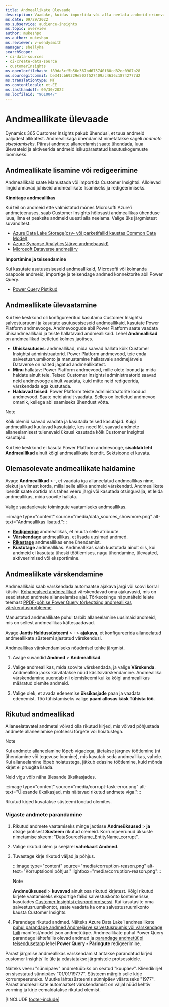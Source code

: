 ```yaml
---
title: Andmeallikate ülevaade
description: Vaadake, kuidas importida või alla neelata andmeid erinevatest allikatest.
ms.date: 09/29/2022
ms.subservice: audience-insights
ms.topic: overview
author: mukeshpo
ms.author: mukeshpo
ms.reviewer: v-wendysmith
manager: shellyha
searchScope:
- ci-data-sources
- ci-create-data-source
- customerInsights
ms.openlocfilehash: f89da3cf5b56e367bd673740f80cd82ec0907b28
ms.sourcegitcommit: be341cb69329e507f527409ac4636c18742777d2
ms.translationtype: MT
ms.contentlocale: et-EE
ms.lasthandoff: 09/30/2022
ms.locfileid: "9610047"
---
```

# <a name="data-sources-overview"></a>Andmeallikate ülevaade

Dynamics 365 Customer Insights pakub ühendusi, et tuua andmeid paljudest allikatest. Andmeallikaga ühendamist nimetatakse sageli *andmete sisestamiseks*. Pärast andmete allaneelamist saate [ühendada](data-unification.md), luua ülevaateid ja aktiveerida andmeid isikupärastatud kasutuskogemuste loomiseks.

## <a name="add-or-edit-data-sources"></a>Andmeallikate lisamine või redigeerimine

Andmeallikaid saate Manustada või importida Customer Insightsi. Allolevad lingid annavad juhiseid andmeallikate lisamiseks ja redigeerimiseks.

**Kinnitage andmeallikas**

Kui teil on andmeid ette valmistatud mõnes Microsofti Azure’i andmeteenuses, saab Customer Insights hõlpsasti andmeallikas ühenduse luua, ilma et peaksite andmeid uuesti alla neelama. Valige üks järgmistest suvanditest.
- [Azure Data Lake Storage(csv- või parketifailid kaustas Common Data Model)](connect-common-data-model.md)
- [Azure Synapse Analytics(Järve andmebaasid)](connect-synapse.md)
- [Microsoft Dataverse andmejärv](connect-dataverse-managed-lake.md)

**Importimine ja teisendamine**

Kui kasutate asutusesiseseid andmeallikaid, Microsofti või kolmanda osapoole andmeid, importige ja teisendage andmed konnektorite abil Power Query.
- [Power Query Pistikud](connect-power-query.md)

## <a name="review-data-sources"></a>Andmeallikate ülevaatamine

Kui teie keskkond oli konfigureeritud kasutama Customer Insightsi salvestusruumi ja kasutate asutusesiseseid andmeallikaid, kasutate Power Platform andmevooge. Andmevoogude abil Power Platform saate vaadata ühisandmeallikaid ja teiste hallatavaid andmeallikaid. Lehel **Andmeallikad** on andmeallikad loetletud kolmes jaotises.
- **Ühiskasutuses**: andmeallikad, mida saavad hallata kõik Customer Insightsi administraatorid. Power Platform andmevood, teie enda salvestusruumikonto ja manustamine hallatavale andmejärvele Dataverse on näited jagatud andmeallikatest.
- **Minu** hallatav: Power Platform andmevood, mille olete loonud ja mida haldate ainult teie. Teised Customer Insightsi administraatorid saavad neid andmevooge ainult vaadata, kuid mitte neid redigeerida, värskendada ega kustutada.
- **Haldavad teised**: Power Platform teiste administraatorite loodud andmevood. Saate neid ainult vaadata. Selles on loetletud andmevoo omanik, kellega abi saamiseks ühendust võtta.
> [!NOTE]
> Kõik olemid saavad vaadata ja kasutada teised kasutajad. Kuigi andmeallikad kuuluvad kasutajale, kes need lõi, saavad andmete allaneelamisest tulenevaid üksusi kasutada kõik Customer Insightsi kasutajad.

Kui teie keskkond ei kasuta Power Platform andmevooge, **sisaldab leht Andmeallikad** ainult kõigi andmeallikate loendit. Sektsioone ei kuvata.

## <a name="manage-existing-data-sources"></a>Olemasolevate andmeallikate haldamine

Avage **Andmeallikad** > **·**, et vaadata iga allaneelatud andmeallikas nime, olekut ja viimast korda, millal selle allika andmeid värskendati. Andmeallikate loendit saate sortida mis tahes veeru järgi või kasutada otsinguvälja, et leida andmeallikas, mida soovite hallata.

Valige saadaolevate toimingute vaatamiseks andmeallikas.

:::image type="content" source="media/data_sources_showmore.png" alt-text="Andmeallikas lisatud.":::

- [**Redigeerige**](#add-or-edit-data-sources) andmeallikas, et muuta selle atribuute.
- [**Värskendage**](#refresh-data-sources) andmeallikas, et lisada uusimad andmed.
- [**Rikastage**](data-sources-enrichment.md) andmeallikas enne ühendamist.
- **Kustutage** andmeallikas. Andmeallikas saab kustutada ainult siis, kui andmeid ei kasutata üheski töötlemises, nagu ühendamine, ülevaated, aktiveerimised või eksportimine.

## <a name="refresh-data-sources"></a>Andmealilkate värskendamine

Andmeallikaid saab värskendada automaatse ajakava järgi või soovi korral käsitsi. [Kohapealsed andmeallikad](connect-power-query.md#add-data-from-on-premises-data-sources) värskendavad oma ajakavasid, mis on seadistatud andmete allaneelamise ajal. Tõrkeotsingu näpunäiteid leiate teemast [PPDF-põhise Power Query tõrkeotsing andmeallikas värskendusprobleeme](connect-power-query.md#troubleshoot-ppdf-power-query-based-data-source-refresh-issues).

Manustatud andmeallikate puhul tarbib allaneelamine uusimaid andmeid, mis on sellest andmeallikas kättesaadavad.

Avage **Jaotis Haldussüsteemi** > **·** > [**ajakava**](schedule-refresh.md), et konfigureerida allaneelatud andmeallikate süsteemi ajastatud värskendusi.

Andmeallikas värskendamiseks nõudmisel tehke järgmist.

1. Avage suvandid **Andmed** > **Andmeallikad**.

1. Valige andmeallikas, mida soovite värskendada, ja valige **Värskenda**. Andmeallika jaoks käivitatakse nüüd käsitsivärskendamine. Andmeallika värskendamine uuendab nii olemiskeemi kui ka kõigi andmeallikas määratud olemite andmeid.

1. Valige olek, et avada edenemise **üksikasjade** paan ja vaadata edenemist. Töö tühistamiseks valige **paani allosas käsk Tühista töö**.

## <a name="corrupt-data-sources"></a>Rikutud andmeallikad

Allaneelatavatel andmetel võivad olla rikutud kirjed, mis võivad põhjustada andmete allaneelamise protsessi tõrgete või hoiatustega.

> [!NOTE]
> Kui andmete allaneelamine lõpeb vigadega, jäetakse järgnev töötlemine (nt ühendamine või tegevuse loomine), mis kasutab seda andmeallikas, vahele. Kui allaneelamine lõpeb hoiatustega, jätkub edasine töötlemine, kuid mõnda kirjet ei pruugita lisada.

Neid vigu võib näha ülesande üksikasjades.

:::image type="content" source="media/corrupt-task-error.png" alt-text="Ülesande üksikasjad, mis näitavad rikutud andmete viga.":::

Rikutud kirjed kuvatakse süsteemi loodud olemites.

### <a name="fix-corrupt-data"></a>Vigaste andmete parandamine

1. Rikutud andmete vaatamiseks minge jaotisse **Andmeüksused** > **ja** otsige jaotisest **Süsteem** rikutud olemeid. Korrumpeerunud üksuste nimetamise skeem: "DataSourceName_EntityName_corrupt".

1. Valige rikutud olem ja seejärel **vahekaart Andmed**.

1. Tuvastage kirje rikutud väljad ja põhjus.

   :::image type="content" source="media/corruption-reason.png" alt-text="Korruptsiooni põhjus." lightbox="media/corruption-reason.png":::

   > [!NOTE]
   > **Andmeüksused** > **kuvavad** ainult osa rikutud kirjetest. Kõigi rikutud kirjete vaatamiseks eksportige failid salvestuskonto konteinerisse, kasutades [Customer Insightsi ekspordiprotsessi](export-destinations.md). Kui kasutasite oma salvestusruumikontot, saate vaadata ka oma salvestusruumikonto kausta Customer Insights.

1. Parandage rikutud andmed. Näiteks Azure Data Lake’i andmeallikate [puhul parandage andmed Andmejärve salvestusruumis või värskendage faili](connect-common-data-model.md#common-reasons-for-ingestion-errors-or-corrupt-data) manifest/model.json andmetüüpe. Andmeallikate puhul Power Query parandage lähtefailis olevad andmed ja [parandage andmetüüpi teisendusetapp](connect-power-query.md#data-type-does-not-match-data) lehel **Power Query - Päringute** redigeerimine.

Pärast järgmise andmeallikas värskendamist antakse parandatud kirjed customer Insights'ile üle ja edastatakse järgmistele protsessidele.

Näiteks veeru "sünnipäev" andmetüübiks on seatud "kuupäev". Kliendikirjel on sisestatud sünnipäev "01/01/19777". Süsteem märgib selle kirje korrumpeerunuks. Muutke lähtesüsteemis sünnipäev väärtuseks "1977". Pärast andmeallikate automaatset värskendamist on väljal nüüd kehtiv vorming ja kirje eemaldatakse rikutud olemist.

[!INCLUDE [footer-include](includes/footer-banner.md)]
